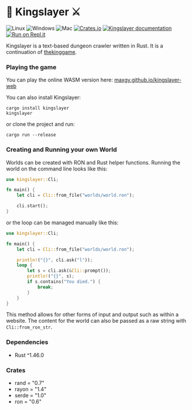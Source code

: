 # 👑 Kingslayer ⚔️

![Linux](https://github.com/Maxgy/kingslayer/workflows/Linux/badge.svg)
![Windows](https://github.com/Maxgy/kingslayer/workflows/Windows/badge.svg)
![Mac](https://github.com/Maxgy/kingslayer/workflows/Mac/badge.svg)
[![Crates.io](https://img.shields.io/crates/v/kingslayer)](https://crates.io/crates/kingslayer)
[![Kingslayer documentation](https://docs.rs/kingslayer/badge.svg)](https://docs.rs/kingslayer)
[![Run on Repl.it](https://repl.it/badge/github/Maxgy/kingslayer)](https://repl.it/github/Maxgy/kingslayer)

Kingslayer is a text-based dungeon crawler written in Rust. It is a continuation of [thekinggame](https://github.com/Maxgy/thekinggame).

### Playing the game

You can play the online WASM version here: [maxgy.github.io/kingslayer-web](https://maxgy.github.io/kingslayer-web/)

You can also install Kingslayer:
```
cargo install kingslayer
kingslayer
```

or clone the project and run:
```
cargo run --release
```

### Creating and Running your own World

Worlds can be created with RON and Rust helper functions. Running the world on the command line looks like this:
```rust
use kingslayer::Cli;

fn main() {
    let cli = Cli::from_file("worlds/world.ron");

    cli.start();
}
```
or the loop can be managed manually like this:
```rust
use kingslayer::Cli;

fn main() {
    let cli = Cli::from_file("worlds/world.ron");

    println!("{}", cli.ask("l"));
    loop {
        let s = cli.ask(&Cli::prompt());
        println!("{}", s);
        if s.contains("You died.") {
            break;
        }
    }
}
```
This method allows for other forms of input and output such as within a website. The content for the world can also be passed as a raw string with `Cli::from_ron_str`.

### Dependencies
* Rust ^1.46.0

### Crates
* rand = "0.7"
* rayon = "1.4"
* serde = "1.0"
* ron = "0.6"
